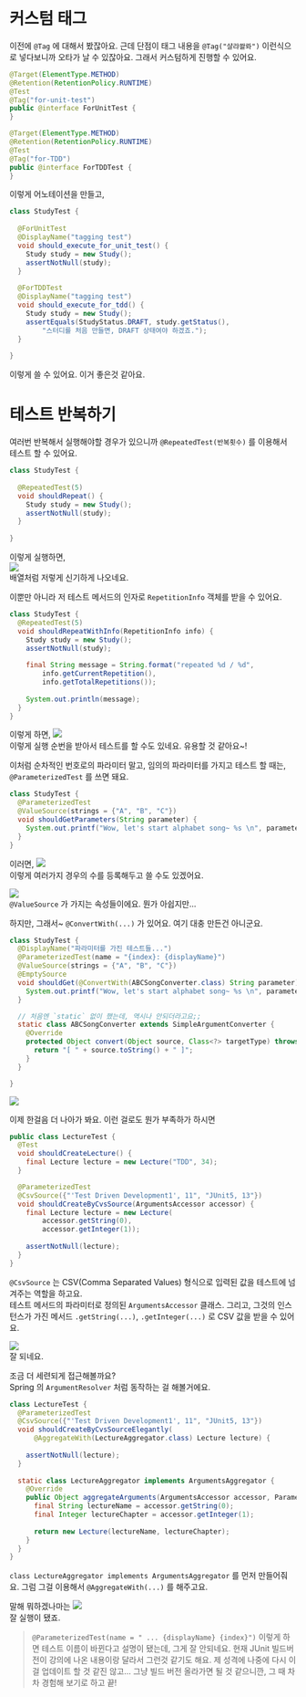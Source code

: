 # 커스텀 태그

이전에 `@Tag` 에 대해서 봤잖아요. 근데 단점이 태그 내용을 `@Tag("샬랴쏼롸")` 이런식으로 넣다보니까 오타가 날 수 있잖아요.
그래서 커스텀하게 진행할 수 있어요.

```java
@Target(ElementType.METHOD)
@Retention(RetentionPolicy.RUNTIME)
@Test
@Tag("for-unit-test")
public @interface ForUnitTest {
}

@Target(ElementType.METHOD)
@Retention(RetentionPolicy.RUNTIME)
@Test
@Tag("for-TDD")
public @interface ForTDDTest {
}
```
이렇게 어노테이션을 만들고,
```java
class StudyTest {
  
  @ForUnitTest
  @DisplayName("tagging test")
  void should_execute_for_unit_test() {
    Study study = new Study();
    assertNotNull(study);
  }
  
  @ForTDDTest
  @DisplayName("tagging test")
  void should_execute_for_tdd() {
    Study study = new Study();
    assertEquals(StudyStatus.DRAFT, study.getStatus(),
        "스터디를 처음 만들면, DRAFT 상태여야 하겠죠.");
  }
  
}
```
이렇게 쓸 수 있어요. 이거 좋은것 같아요.

# 테스트 반복하기
여러번 반복해서 실행해야할 경우가 있으니까
`@RepeatedTest(반복횟수)` 를 이용해서 테스트 할 수 있어요.
```java
class StudyTest {
  
  @RepeatedTest(5)
  void shouldRepeat() {
    Study study = new Study();
    assertNotNull(study);    
  }
 
}
```
이렇게 실행하면,  
![](images/IMG12.png)  
배열처럼 저렇게 신기하게 나오네요.

이뿐만 아니라 저 테스트 메서드의 인자로 `RepetitionInfo` 객체를 받을 수 있어요.

```java
class StudyTest {
  @RepeatedTest(5)
  void shouldRepeatWithInfo(RepetitionInfo info) {
    Study study = new Study();
    assertNotNull(study);
  
    final String message = String.format("repeated %d / %d",
        info.getCurrentRepetition(),
        info.getTotalRepetitions());
   
    System.out.println(message);
  }
}
```
이렇게 하면,
![](images/IMG13.png)  
이렇게 실행 순번을 받아서 테스트를 할 수도 있네요.
유용할 것 같아요~!


이처럼 순차적인 번호로의 파라미터 말고, 임의의 파라미터를 가지고 테스트 할 때는,
`@ParameterizedTest` 를 쓰면 돼요.

```java
class StudyTest {
  @ParameterizedTest
  @ValueSource(strings = {"A", "B", "C"})
  void shouldGetParameters(String parameter) {
    System.out.printf("Wow, let's start alphabet song~ %s \n", parameter);
  }
}
```
이러면,
![](images/IMG14.png)  
이렇게 여러가지 경우의 수를 등록해두고 쓸 수도 있겠어요.

![](images/IMG15.png)  
`@ValueSource` 가 가지는 속성들이에요. 뭔가 아쉽지만...  

하지만, 그래서~ `@ConvertWith(...)` 가 있어요. 
여기 대충 만든건 아니군요.

```java
class StudyTest {
  @DisplayName("파라미터를 가진 테스트들...")
  @ParameterizedTest(name = "{index}: {displayName}")
  @ValueSource(strings = {"A", "B", "C"})
  @EmptySource
  void shouldGet(@ConvertWith(ABCSongConverter.class) String parameter) {
    System.out.printf("Wow, let's start alphabet song~ %s \n", parameter);
  }

  // 처음엔 `static` 없이 했는데, 역시나 안되더라고요;;
  static class ABCSongConverter extends SimpleArgumentConverter {
    @Override
    protected Object convert(Object source, Class<?> targetType) throws ArgumentConversionException {
      return "[ " + source.toString() + " ]";
    }
  }

}
```

![](images/IMG16.png)  


이제 한걸음 더 나아가 봐요.
이런 걸로도 뭔가 부족하가 하시면
```java
public class LectureTest { 
  @Test
  void shouldCreateLecture() {
    final Lecture lecture = new Lecture("TDD", 34);
  }

  @ParameterizedTest
  @CsvSource({"'Test Driven Development1', 11", "JUnit5, 13"})
  void shouldCreateByCvsSource(ArgumentsAccessor accessor) {
    final Lecture lecture = new Lecture(
        accessor.getString(0),
        accessor.getInteger(1));
    
    assertNotNull(lecture);
  }
}
```

`@CsvSource` 는 CSV(Comma Separated Values) 형식으로 입력된 값을 테스트에 넘겨주는 역할을 하고요.  
테스트 메서드의 파라미터로 정의된 `ArgumentsAccessor` 클래스.
그리고, 그것의 인스턴스가 가진 메서드 `.getString(...)`, `.getInteger(...)` 로 CSV 값을 받을 수 있어요.

![](images/IMG17.png)  
잘 되네요.

조금 더 세련되게 접근해볼까요?  
Spring 의 `ArgumentResolver` 처럼 동작하는 걸 해볼거에요.
```java
class LectureTest {
  @ParameterizedTest
  @CsvSource({"'Test Driven Development1', 11", "JUnit5, 13"})
  void shouldCreateByCvsSourceElegantly(
      @AggregateWith(LectureAggregator.class) Lecture lecture) {
    
    assertNotNull(lecture);
  }
  
  static class LectureAggregator implements ArgumentsAggregator {
    @Override
    public Object aggregateArguments(ArgumentsAccessor accessor, ParameterContext context) throws ArgumentsAggregationException {
      final String lectureName = accessor.getString(0);
      final Integer lectureChapter = accessor.getInteger(1);
      
      return new Lecture(lectureName, lectureChapter);
    }
  }  
}
```

`class LectureAggregator implements ArgumentsAggregator` 를 먼저 만들어줘요.
그럼 그걸 이용해서 `@AggregateWith(...)` 를 해주고요.

말해 뭐하겠나마는
![](images/IMG18.png)  
잘 실행이 됐죠.

> `@ParameterizedTest(name = " ... {displayName} {index}")`
> 이렇게 하면 테스트 이름이 바뀐다고 설명이 됐는데,
> 그게 잘 안되네요.
> 현재 JUnit 빌드버전이 강의에 나온 내용이랑 달라서 그런것 같기도 해요.
> 제 성격에 나중에 다시 이걸 업데이트 할 것 같진 않고...
> 그냥 빌드 버전 올라가면 될 것 같으니깐, 그 때 차차 경험해 보기로 하고 끝!

